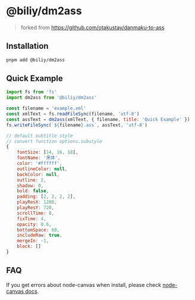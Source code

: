 # @biliy/dm2ass

> forked from https://github.com/otakustay/danmaku-to-ass

## Installation

```bash
pnpm add @biliy/dm2ass
```

## Quick Example

```js
import fs from 'fs'
import dm2ass from '@biliy/dm2ass'

const filename = 'example.xml'
const xmlText = fs.readFileSync(filename, 'utf-8')
const assText = dm2ass(xmlText, { filename, title: 'Quick Example' })
fs.writeFileSync(`${filename}.ass`, assText, 'utf-8')
```

```js
// default subtitle style
// convert function options.substyle
{
    fontSize: [14, 16, 18],
    fontName: '黑体',
    color: '#ffffff',
    outlineColor: null,
    backColor: null,
    outline: 2,
    shadow: 0,
    bold: false,
    padding: [2, 2, 2, 2],
    playResX: 1280,
    playResY: 720,
    scrollTime: 8,
    fixTime: 4,
    opacity: 0.6,
    bottomSpace: 60,
    includeRaw: true,
    mergeIn: -1,
    block: []
}
```

## FAQ

If you get errors about node-canvas when install, please check [node-canvas docs](https://github.com/Automattic/node-canvas#installation).